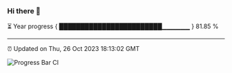 ### Hi there 👋

⏳ Year progress { ████████████████████████▁▁▁▁▁▁ } 81.85 %

---

⏰ Updated on Thu, 26 Oct 2023 18:13:02 GMT

![Progress Bar CI](https://github.com/liununu/liununu/workflows/Progress%20Bar%20CI/badge.svg)
